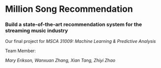 # Million Song Recommendation

### Build a state-of-the-art recommendation system for the streaming music industry ###

Our final project for *MSCA 31009: Machine Learning & Predictive Analysis*

Team Member: 

*Mary Erikson, Wanxuan Zhang, Xian Tang, Zhiyi Zhao*
